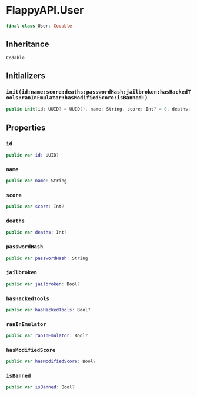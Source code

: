 # FlappyAPI.User

``` swift
final class User: Codable 
```

## Inheritance

`Codable`

## Initializers

### `init(id:name:score:deaths:passwordHash:jailbroken:hasHackedTools:ranInEmulator:hasModifiedScore:isBanned:)`

``` swift
public init(id: UUID? = UUID(), name: String, score: Int? = 0, deaths: Int? = 0, passwordHash: String, jailbroken: Bool? = false, hasHackedTools: Bool? = false, ranInEmulator: Bool? = false, hasModifiedScore: Bool? = false, isBanned: Bool? = false) 
```

## Properties

### `id`

``` swift
public var id: UUID?
```

### `name`

``` swift
public var name: String
```

### `score`

``` swift
public var score: Int?
```

### `deaths`

``` swift
public var deaths: Int?
```

### `passwordHash`

``` swift
public var passwordHash: String
```

### `jailbroken`

``` swift
public var jailbroken: Bool?
```

### `hasHackedTools`

``` swift
public var hasHackedTools: Bool?
```

### `ranInEmulator`

``` swift
public var ranInEmulator: Bool?
```

### `hasModifiedScore`

``` swift
public var hasModifiedScore: Bool?
```

### `isBanned`

``` swift
public var isBanned: Bool?
```

